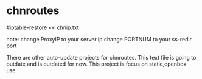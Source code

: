 # chnroutes

#iptable-restore << chnip.txt

note:
change ProxyIP to your server ip
change PORTNUM to your ss-redir port

There are other auto-update projects for chnroutes.
This text file is going to outdate and is outdated for now.
This project is focus on static,openbox use.
